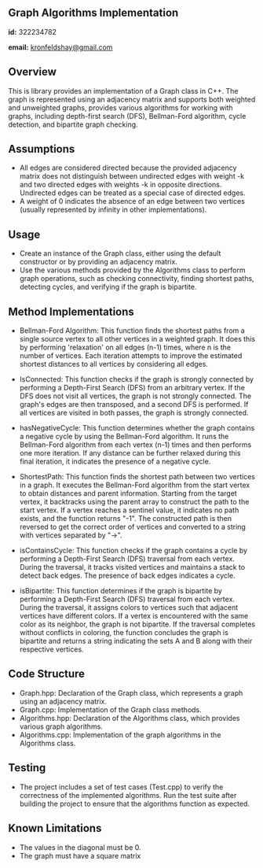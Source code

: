## Graph Algorithms Implementation

**id:** 322234782

**email:** kronfeldshay@gmail.com

## Overview
This is library provides an implementation of a Graph class in C++. The graph is represented using an adjacency matrix and supports both weighted and unweighted graphs, provides various algorithms for working with graphs, including depth-first search (DFS), Bellman-Ford algorithm, cycle detection, and bipartite graph checking.

## Assumptions
- All edges are considered directed because the provided adjacency matrix does not distinguish between undirected edges with weight -k and two directed edges with weights -k in opposite directions. Undirected edges can be treated as a special case of directed edges.
- A weight of 0 indicates the absence of an edge between two vertices (usually represented by infinity in other implementations).

## Usage
- Create an instance of the Graph class, either using the default constructor or by providing an adjacency matrix.
- Use the various methods provided by the Algorithms class to perform graph operations, such as checking connectivity, finding shortest paths, detecting cycles, and verifying if the graph is bipartite.

## Method Implementations
 
- Bellman-Ford Algorithm: This function finds the shortest paths from a single source vertex to all other vertices in a weighted graph. It does this by performing 'relaxation' on all edges (n-1) times, where n is the number of vertices. Each iteration attempts to improve the estimated shortest distances to all vertices by considering all edges.
 
- IsConnected: This function checks if the graph is strongly connected by performing a Depth-First Search (DFS) from an arbitrary vertex. If the DFS does not visit all vertices, the graph is not strongly connected. The graph's edges are then transposed, and a second DFS is performed. If all vertices are visited in both passes, the graph is strongly connected.
 
- hasNegativeCycle: This function determines whether the graph contains a negative cycle by using the Bellman-Ford algorithm. It runs the Bellman-Ford algorithm from each vertex (n-1) times and then performs one more iteration. If any distance can be further relaxed during this final iteration, it indicates the presence of a negative cycle.

- ShortestPath: This function finds the shortest path between two vertices in a graph. It executes the Bellman-Ford algorithm from the start vertex to obtain distances and parent information. Starting from the target vertex, it backtracks using the parent array to construct the path to the start vertex. If a vertex reaches a sentinel value, it indicates no path exists, and the function returns "-1". The constructed path is then reversed to get the correct order of vertices and converted to a string with vertices separated by "->".

- isContainsCycle: This function checks if the graph contains a cycle by performing a Depth-First Search (DFS) traversal from each vertex. During the traversal, it tracks visited vertices and maintains a stack to detect back edges. The presence of back edges indicates a cycle.

- isBipartite: This function determines if the graph is bipartite by performing a Depth-First Search (DFS) traversal from each vertex. During the traversal, it assigns colors to vertices such that adjacent vertices have different colors. If a vertex is encountered with the same color as its neighbor, the graph is not bipartite. If the traversal completes without conflicts in coloring, the function concludes the graph is bipartite and returns a string indicating the sets A and B along with their respective vertices.
     
## Code Structure
- Graph.hpp: Declaration of the Graph class, which represents a graph using an adjacency matrix.
- Graph.cpp: Implementation of the Graph class methods.
- Algorithms.hpp: Declaration of the Algorithms class, which provides various graph algorithms.
- Algorithms.cpp: Implementation of the graph algorithms in the Algorithms class.

## Testing
- The project includes a set of test cases (Test.cpp) to verify the correctness of the implemented algorithms. Run the test suite after building the project to ensure that the algorithms function as expected.

## Known Limitations
- The values in the diagonal must be 0.
- The graph must have a square matrix

